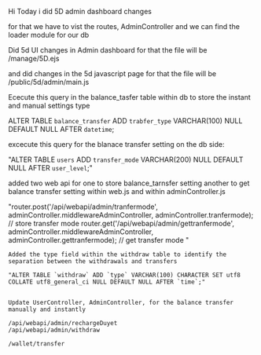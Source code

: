 Hi Today i did 5D admin dashboard changes 


for that we have to vist the routes, AdminController and we can find the loader module for our db

Did 5d UI changes in Admin dashboard for that the file will be /manage/5D.ejs

and did changes in the 5d javascript page for that the file will be /public/5d/admin/main.js


Ececute this query in the balance_tasfer table within db to store the instant and manual settings type

ALTER TABLE `balance_transfer` ADD `trabfer_type` VARCHAR(100) NULL DEFAULT NULL AFTER `datetime`;



excecute this query for the blanace transfer setting on the db side:

"ALTER TABLE `users` ADD `transfer_mode` VARCHAR(200) NULL DEFAULT NULL AFTER `user_level`;"

added two web api for one to store balance_tarnsfer setting another to get balance transfer setting within web.js and within adminController.js

   "router.post('/api/webapi/admin/tranfermode', adminController.middlewareAdminController, adminController.tranfermode); // store transfer mode
    router.get('/api/webapi/admin/gettranfermode', adminController.middlewareAdminController, adminController.gettranfermode); // get transfer mode "


    Added the type field within the withdraw table to identify the separation between the withdrawals and transfers

    "ALTER TABLE `withdraw` ADD `type` VARCHAR(100) CHARACTER SET utf8 COLLATE utf8_general_ci NULL DEFAULT NULL AFTER `time`;"


    Update UserController, AdminController, for the balance transfer manually and instantly

    /api/webapi/admin/rechargeDuyet
    /api/webapi/admin/withdraw

    /wallet/transfer
    

